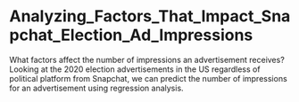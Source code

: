 # Analyzing_Factors_That_Impact_Snapchat_Election_Ad_Impressions
What factors affect the number of impressions an advertisement receives? Looking at the 2020 election advertisements in the US regardless of political platform from Snapchat, we can predict the number of impressions for an advertisement using regression analysis. 
